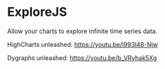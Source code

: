 ExploreJS
=========
Allow your charts to explore infinite time series data.

HighCharts unleashed: https://youtu.be/l993l48-Njw

Dygraphs unleashed: https://youtu.be/b_VRyhak5Xg
